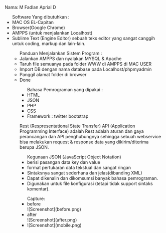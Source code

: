 Nama: M Fadlan Aprial D

<ul>
Software Yang dibutuhkan :
<li>MAC OS EL-Capitan</li>
<li>Browser(Google Chrome)</li>
<li>AMPPS (untuk menjalankan Localhost)</li>
<li>Sublime Text (Engine Editor) sebuah teks editor yang sangat canggih untuk coding, markup dan lain-lain.
 </li></u>

<ul>
Panduan Menjalankan Sistem Program :
<li>Jalankan AMPPS dan nyalakan MYSQL & Apache</li>
<li>Taruh file semuanya pada folder WWW di AMPPS di MAC USER</li>
<li>Import DB dengan nama database pada Localhost/phpmyadmin</li>
<li>Panggil alamat folder di browser</li>
<li>Done</li></u>
<hl>
 
<ul>
Bahasa Pemrograman yang dipakai :
<li>HTML</li>
<li>JSON</li>
<li>PHP</li>
<li>CSS</li>
<li>Framework :  twitter bootstrap</li></ul>

Rest (Respresentational State Transfer) API (Application Programming Interface) adalah Rest adalah aturan dan gaya perancangan dan API penghubungnya sehingga sebuah webservice bisa melakukan request & response data yang dikirim/diterima berupa JSON.
<ul>
Kegunaan JSON (JavaScript Object Notation)
<li>berisi pasangan data key dan value</li>
<li>format pertukaran data tekstual dan sangat ringan</li>
<li>Sintaksnya sangat sederhana dan jelas(dibanding XML)</li>
<li>Dapat dikenalin dan dikomsumsi banyak bahasa pemrograman.</li>
<li>Digunakan untuk file konfigurasi (tetapi tidak support sintaks komentar).</li></ul>

<ul>
Capture:

<li>before</li>
![Screenshot](before.png)
<li>after</li>
![Screenshot](after.png)
<li>![Screenshot](mobile.png)</li> </ul>
